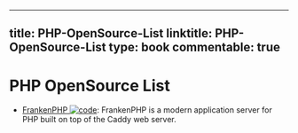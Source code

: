 
---
title: PHP-OpenSource-List
linktitle: PHP-OpenSource-List
type: book
commentable: true
---

# PHP OpenSource List

- [FrankenPHP ![code](https://martrix-usa.oss-accelerate.aliyuncs.com/logo/code.svg)](https://github.com/dunglas/frankenphp): FrankenPHP is a modern application server for PHP built on top of the Caddy web server.

    
